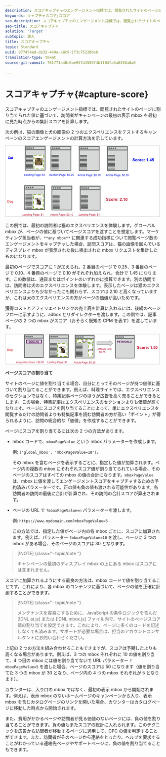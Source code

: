 ```yaml
---
description: スコアキャプチャのエンゲージメント指標では、閲覧されたサイトのページに割り当てられた値に基づいて、訪問者がキャンペーンの最初の表示 mbox を最初に見た時点からの集計スコアを計算します。
keywords: キャプチャスコア;スコア
seo-description: スコアキャプチャのエンゲージメント指標では、閲覧されたサイトのページに割り当てられた値に基づいて、訪問者がキャンペーンの最初の表示 mbox を最初に見た時点からの集計スコアを計算します。
seo-title: スコアキャプチャ
solution: 'Target '
subtopic: 導入
title: スコアキャプチャ
topic: Standard
uuid: 977454ad-da32-449a-a8c9-1f3c75220be6
translation-type: tm+mt
source-git-commit: 761771a48c0ae957d455974b1f04fa3a8350a8a0

---
```



# スコアキャプチャ{#capture-score}

スコアキャプチャのエンゲージメント指標では、閲覧されたサイトのページに割り当てられた値に基づいて、訪問者がキャンペーンの最初の表示 mbox を最初に見た時点からの集計スコアを計算します。

次の例は、猫の画像と犬の画像の 2 つのエクスペリエンスをテストするキャンペーンのスコアエンゲージメントの計算方法を示しています。

![](assets/example_score.png)

この例では、最初の訪問者は猫のエクスペリエンスを体験します。グローバル mbox が、ページの値に基づいてページスコアを渡すことを想定します。マーケティング担当者が、`**any mbox**` に関連する成功指標について閲覧ページ数のエンゲージメントをキャプチャした場合、訪問スコアは、猫の画像を囲んでいるディスプレイ mbox が表示された後に検出された mbox リクエストを集計したものになります。

最初のページでスコアに 1 が加えられ、2 番目のページで 0.25、3 番目のページで 0.10、4 番目のページで 0.10 がそれぞれ加えられ、合計で 1.45 になります。この数値は、通貨またはポイントのいずれかに換算できます。別の訪問では、訪問者は犬のエクスペリエンスを体験します。表示したページは猫のエクスペリエンスよりも少なかったにも関わらず、スコアは 2.10 と高くなっていますが、これは犬のエクスペリエンスの方がページの価値が高いためです。

獲得コストとアフィリエイトリンクの売上高を計算に入れるには、後続のページフローに示すように、adbox とリダイレクターを渡します。この例では、記事ページの 2 つの mbox がスコア（おそらく既知の CPM を表す）を渡しています。

![](assets/example_score2.png)

**ページスコアの割り当て**

サイトのページに値を割り当てる場合、自分にとってそのページが持つ価値に基づいて割り当てることができます。例えば、料理サイトでは、エクスペリエンスのセクションではなく、特集記事ページのほうが広告を高く売ることができるとします。この場合、特集記事はエクスペリエンスのセクションよりも価値が高くなります。ページにスコアを割り当てることによって、単にエクスペリエンスを閲覧するだけの訪問者よりも特集記事を読む訪問者の方が高い「ポイント」が得られるように、訪問の総合的な「価値」を作成することができます。

ページにスコアを割り当てるには次の 2 つの方法があります。

* mbox コードで、`mboxPageValue` という mbox パラメーターを作成します。

   例: `('global_mbox', 'mboxPageValue=10');`

   その mbox を含むページを表示するごとに、指定した値が加算されます。ページ内の複数の mbox にそれぞれスコア値が割り当てられている場合、そのページのスコアはすべての mbox の値の合計になります。`mboxPageValue` は、mbox に値を渡してエンゲージメントスコアをキャプチャするための予約済みパラメーターです。正の値も負の値も渡される可能性があります。各訪問者の訪問の最後に合計が計算され、その訪問の合計スコアが算出されます。

* ページの URL で `?mboxPageValue=n` パラメーターを渡します。

   例: `https://www.mydomain.com?mboxPageValue=5`

   この方法では、指定した値がページ内の各 mbox ごとに、スコアに加算されます。例えば、パラメーター `?mboxPageValue=10` を渡し、ページに 3 つの mbox がある場合、そのページのスコアは 30 となります。

>[!NOTE] {class=&quot;- topic/note &quot;}
>
>キャンペーンの最初のディスプレイ mbox の上にある mbox はスコアには含まれません。

スコアに加算されるようにする最良の方法は、mbox コードで値を割り当てることです。これにより、各 mbox のコンテンツに基づいて、ページの値を正確に計測することができます。

>[!NOTE] {class=&quot;- topic/note &quot;}
>
>メンテナンスを容易にするために、JavaScript の条件ロジックを含んだ [!DNL at.js] または [!DNL mbox.js] ファイル内で、サイトのページスコア値の割り当てを設定できます。これにより、ページに多くのコードを記述しなくても済みます。サポートが必要な場合は、担当のアカウントコンサルタントにお問い合わせください。

上記の 2 つの方法を組み合わせることもできますが、スコアは予期したよりも高くなる場合があります。例えば、3 つの mbox それぞれに 10 の値を割り当て、4 つ目の mbox には値を割り当てないで URL パラメーター `?mboxPageValue=5` を渡した場合、ページのスコアは 50 になります（値を割り当てた 3 つの mbox が 30 となり、ページ内の 4 つの mbox それぞれが 5 となります）。

カウンターは、入り口の mbox ではなく、最初の表示 mbox から開始されます。例えば、表示 mbox のないホームページのキャンペーンから入り、表示 mbox を含むカタログページのリンクを開いた場合、カウンターはカタログページに移動した時点から開始されます。

また、費用がかかるページや訪問者が見る価値のないページには、負の値を割り当てることができます。負の値もまたスコアの総計に入れられます。このテクニックを広告から訪問者が移動するページに適用して、CPC の値を判定することができます。また、訪問者がそのページから連絡をとったり、ヘルプを要求することがわかっている連絡先ページやサポートページに、負の値を割り当てることもできます。
